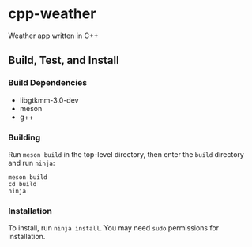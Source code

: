 # cpp-weather

Weather app written in C++

## Build, Test, and Install

### Build Dependencies

+ libgtkmm-3.0-dev
+ meson
+ g++

### Building

Run `meson build` in the top-level directory, then enter the `build` directory and run `ninja`:

	meson build
	cd build
	ninja

### Installation

To install, run `ninja install`. You may need `sudo` permissions for installation.
